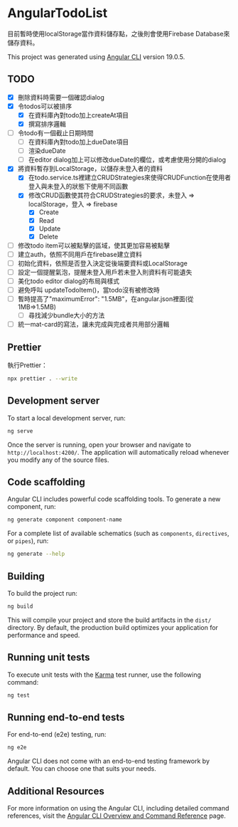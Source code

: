 # AngularTodoList

目前暫時使用localStorage當作資料儲存點，之後則會使用Firebase Database來儲存資料。

This project was generated using [Angular CLI](https://github.com/angular/angular-cli) version 19.0.5.

## TODO

- [x] 刪除資料時需要一個確認dialog
- [x] 令todos可以被排序
  - [x] 在資料庫內對todo加上createAt項目
  - [x] 撰寫排序邏輯
- [ ] 令todo有一個截止日期時間
  - [ ] 在資料庫內對todo加上dueDate項目
  - [ ] 渲染dueDate
  - [ ] 在editor dialog加上可以修改dueDate的欄位，或考慮使用分開的dialog
- [x] 將資料暫存到LocalStorage，以儲存未登入者的資料
  - [x] 在todo.service.ts裡建立CRUDStrategies來使得CRUDFunction在使用者登入與未登入的狀態下使用不同函數
  - [x] 修改CRUD函數使其符合CRUDStrategies的要求，未登入 => localStorage，登入 => firebase
    - [x] Create
    - [x] Read
    - [x] Update
    - [x] Delete
- [ ] 修改todo item可以被點擊的區域，使其更加容易被點擊
- [ ] 建立auth，依照不同用戶在firebase建立資料
- [ ] 初始化資料，依照是否登入決定從後端要資料或LocalStorage
- [ ] 設定一個提醒氣泡，提醒未登入用戶若未登入則資料有可能遺失
- [ ] 美化todo editor dialog的布局與樣式
- [ ] 避免呼叫 updateTodoItem()，當todo沒有被修改時
- [ ] 暫時提高了"maximumError": "1.5MB"，在angular.json裡面(從1MB=>1.5MB)
  - [ ] 尋找減少bundle大小的方法
- [ ] 統一mat-card的寫法，讓未完成與完成者共用部分邏輯

## Prettier

執行Prettier：

```bash
npx prettier . --write
```

## Development server

To start a local development server, run:

```bash
ng serve
```

Once the server is running, open your browser and navigate to `http://localhost:4200/`. The application will automatically reload whenever you modify any of the source files.

## Code scaffolding

Angular CLI includes powerful code scaffolding tools. To generate a new component, run:

```bash
ng generate component component-name
```

For a complete list of available schematics (such as `components`, `directives`, or `pipes`), run:

```bash
ng generate --help
```

## Building

To build the project run:

```bash
ng build
```

This will compile your project and store the build artifacts in the `dist/` directory. By default, the production build optimizes your application for performance and speed.

## Running unit tests

To execute unit tests with the [Karma](https://karma-runner.github.io) test runner, use the following command:

```bash
ng test
```

## Running end-to-end tests

For end-to-end (e2e) testing, run:

```bash
ng e2e
```

Angular CLI does not come with an end-to-end testing framework by default. You can choose one that suits your needs.

## Additional Resources

For more information on using the Angular CLI, including detailed command references, visit the [Angular CLI Overview and Command Reference](https://angular.dev/tools/cli) page.
